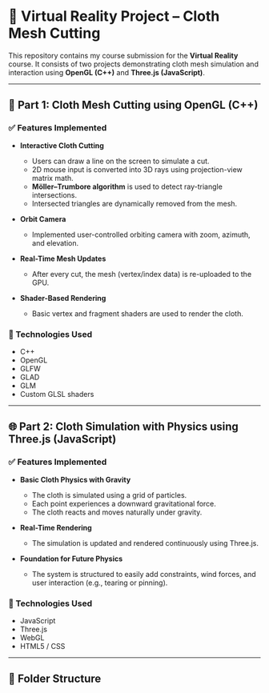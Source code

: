 # 🧵 Virtual Reality Project – Cloth Mesh Cutting

This repository contains my course submission for the **Virtual Reality** course. It consists of two projects demonstrating cloth mesh simulation and interaction using **OpenGL (C++)** and **Three.js (JavaScript)**.

---

## 📌 Part 1: Cloth Mesh Cutting using OpenGL (C++)

### ✅ Features Implemented
- **Interactive Cloth Cutting**
  - Users can draw a line on the screen to simulate a cut.
  - 2D mouse input is converted into 3D rays using projection-view matrix math.
  - **Möller–Trumbore algorithm** is used to detect ray-triangle intersections.
  - Intersected triangles are dynamically removed from the mesh.
  
- **Orbit Camera**
  - Implemented user-controlled orbiting camera with zoom, azimuth, and elevation.

- **Real-Time Mesh Updates**
  - After every cut, the mesh (vertex/index data) is re-uploaded to the GPU.

- **Shader-Based Rendering**
  - Basic vertex and fragment shaders are used to render the cloth.

### 🔧 Technologies Used
- C++  
- OpenGL  
- GLFW  
- GLAD  
- GLM  
- Custom GLSL shaders

---

## 🌐 Part 2: Cloth Simulation with Physics using Three.js (JavaScript)

### ✅ Features Implemented
- **Basic Cloth Physics with Gravity**
  - The cloth is simulated using a grid of particles.
  - Each point experiences a downward gravitational force.
  - The cloth reacts and moves naturally under gravity.

- **Real-Time Rendering**
  - The simulation is updated and rendered continuously using Three.js.

- **Foundation for Future Physics**
  - The system is structured to easily add constraints, wind forces, and user interaction (e.g., tearing or pinning).

### 🔧 Technologies Used
- JavaScript  
- Three.js  
- WebGL  
- HTML5 / CSS

---

## 📁 Folder Structure
